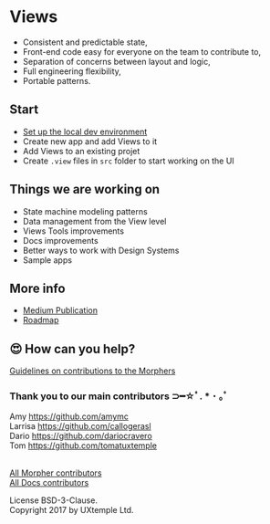 # Views

* Consistent and predictable state, 
* Front-end code easy for everyone on the team to contribute to,
* Separation of concerns between layout and logic,
* Full engineering flexibility,
* Portable patterns.

## Start

* [Set up the local dev environment](https://github.com/viewstools/docs/blob/master/DevEnvironmentSetup.md)
* Create new app and add Views to it
* Add Views to an existing projet
* Create `.view` files in `src` folder to start working on the UI

## Things we are working on

* State machine modeling patterns
* Data management from the View level
* Views Tools improvements
* Docs improvements
* Better ways to work with Design Systems
* Sample apps

## More info

* [Medium Publication](https://medium.com/viewstools)
* [Roadmap](https://trello.com/b/NhIKKbol/views-roadmap)

## 😍 How can you help?

[Guidelines on contributions to the Morphers](https://github.com/viewstools/morph/blob/master/CONTRIBUTING.md)

### Thank you to our main contributors ⊃━☆ﾟ. \* ･ ｡ﾟ

Amy https://github.com/amymc</br>
Larrisa https://github.com/callogerasl</br>
Dario https://github.com/dariocravero</br>
Tom https://github.com/tomatuxtemple</br></br>

[All Morpher contributors](https://github.com/viewstools/morph/graphs/contributors)</br>
[All Docs contributors](https://github.com/viewstools/docs/graphs/contributors)</br>

License BSD-3-Clause.<br>
Copyright 2017 by UXtemple Ltd.
